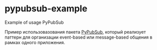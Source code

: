 # pypubsub-example
Example of usage PyPubSub

Пример использовазования пакета [PyPubSub](https://pypi.org/project/PyPubSub/), который реализует паттерн для организации event-based или message-based общения в рамках одного приложения.
